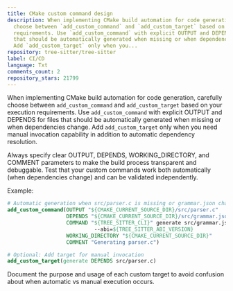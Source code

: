 ```yaml
---
title: CMake custom command design
description: When implementing CMake build automation for code generation, carefully
  choose between `add_custom_command` and `add_custom_target` based on your execution
  requirements. Use `add_custom_command` with explicit OUTPUT and DEPENDS for files
  that should be automatically generated when missing or when dependencies change.
  Add `add_custom_target` only when you...
repository: tree-sitter/tree-sitter
label: CI/CD
language: Txt
comments_count: 2
repository_stars: 21799
---
```


When implementing CMake build automation for code generation, carefully choose between `add_custom_command` and `add_custom_target` based on your execution requirements. Use `add_custom_command` with explicit OUTPUT and DEPENDS for files that should be automatically generated when missing or when dependencies change. Add `add_custom_target` only when you need manual invocation capability in addition to automatic dependency resolution.

Always specify clear OUTPUT, DEPENDS, WORKING_DIRECTORY, and COMMENT parameters to make the build process transparent and debuggable. Test that your custom commands work both automatically (when dependencies change) and can be validated independently.

Example:
```cmake
# Automatic generation when src/parser.c is missing or grammar.json changes
add_custom_command(OUTPUT "${CMAKE_CURRENT_SOURCE_DIR}/src/parser.c"
                   DEPENDS "${CMAKE_CURRENT_SOURCE_DIR}/src/grammar.json"
                   COMMAND "${TREE_SITTER_CLI}" generate src/grammar.json
                            --abi=${TREE_SITTER_ABI_VERSION}
                   WORKING_DIRECTORY "${CMAKE_CURRENT_SOURCE_DIR}"
                   COMMENT "Generating parser.c")

# Optional: Add target for manual invocation
add_custom_target(generate DEPENDS src/parser.c)
```

Document the purpose and usage of each custom target to avoid confusion about when automatic vs manual execution occurs.